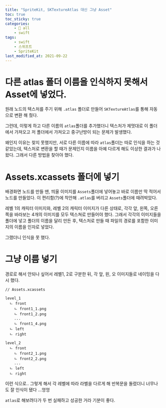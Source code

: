 ```yaml
---
title: "SpriteKit, SKTextureAtlas 대신 그냥 Asset"
toc: true
toc_sticky: true
categories:
    - 📂 all
    - swift
tags:
    - swift
    - 스위프트
    - SpriteKit
last_modified_at: 2021-09-22
---
```


# 다른 atlas 폴더 이름을 인식하지 못해서 Asset에 넣었다.

원래 노드의 텍스처를 주기 위해 `.atlas` 폴더로 만들어 `SKTextureAtlas`를 통해 자동으로 변환 해 줬다.

그런데, 이렇게 하고 다른 이름의 `atlas`폴더를 추가했더니 텍스처가 제멋대로 이 폴더에서 가져오고 저 폴더에서 가져오고 중구난방이 되는 문제가 발생했다.

왜인지 이유는 찾지 못했지만, 서로 다른 이름에 따라 `atlas`폴더는 따로 인식을 하는 것 같았는데, 텍스처로 변환을 할 때가 문제인지 이름을 아예 다르게 해도 이상한 결과가 나왔다. 그래서 다른 방법을 찾아야 했다.

# Assets.xcassets 폴더에 넣기

배경화면 노드를 만들 땐, 띄울 이미지를 `Assets`폴더에 넣어놓고 바로 이름만 딱 적어서 노드를 만들었다. 이 편리함(?)에 착안해 `.atlas`를 버리고 `Assets`폴더에 때려박았다.

레벨 1의 캐릭터 이미지와, 레벨 2의 캐릭터 이미지가 다른 상태로, 각각 앞, 왼쪽, 오른쪽을 바라보는 4개의 이미지를 모두 텍스쳐로 만들어야 했다. 그래서 각각의 이미지들을 폴더에 넣고 폴더의 이름을 달리 만든 후, 텍스처로 만들 때 파일의 경로를 포함한 이미지의 이름을 인자로 넣었다.

그랬더니 인식을 못 했다.

# 그냥 이름 넣기

경로로 해서 안되나 싶어서 레벨1, 2로 구분한 뒤, 각 앞, 왼, 오 이미지들로 네이밍을 다시 했다.

```
// Assets.xcassets

level_1
  ㄴ front
    ㄴ front1_1.png
    ㄴ front1_2.png
    ...
    ㄴ front1_4.png
  ㄴ left
  ㄴ right

level_2
  ㄴ front
    ㄴ front2_1.png
    ㄴ front2_2.png
	...
  ㄴ left
  ㄴ right

```

이런 식으로.. 그렇게 해서 각 레벨에 따라 라벨을 다르게 해 반복문을 돌렸더니 너무나도 잘 인식이 됐다 ...엉엉

`atlas`로 해보려다가 두 번 실패하고 성공한 거라 기분이 좋다.